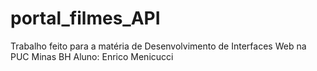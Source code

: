 # portal_filmes_API
Trabalho feito para a matéria de Desenvolvimento de Interfaces Web na PUC Minas BH
Aluno: Enrico Menicucci
